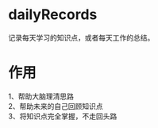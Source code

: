 # dailyRecords
记录每天学习的知识点，或者每天工作的总结。
# 作用
1、帮助大脑理清思路<br/>
2、帮助未来的自己回顾知识点<br/>
3、将知识点完全掌握，不走回头路<br/>
